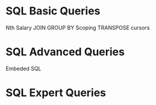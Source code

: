 # SQL Basic Queries
Nth Salary
JOIN GROUP BY
Scoping
TRANSPOSE
cursors
# SQL Advanced Queries
Embeded SQL


# SQL Expert Queries
